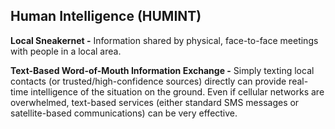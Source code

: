 ## Human Intelligence (HUMINT)

**Local Sneakernet -** Information shared by physical, face-to-face meetings with people in a local area.

**Text-Based Word-of-Mouth Information Exchange -** Simply texting local contacts (or trusted/high-confidence
sources) directly can provide real-time intelligence of the situation on the ground. Even if cellular
networks are overwhelmed, text-based services (either standard SMS messages or satellite-based
communications) can be very effective.